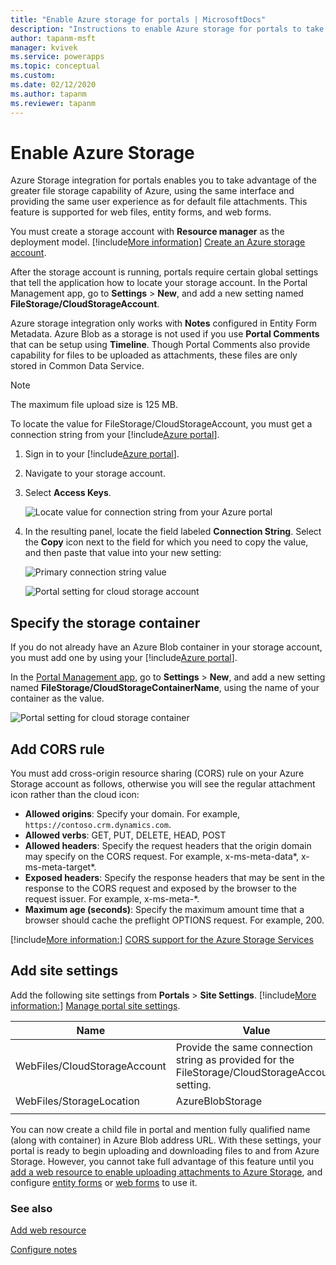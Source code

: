 ```yaml
---
title: "Enable Azure storage for portals | MicrosoftDocs"
description: "Instructions to enable Azure storage for portals to take advantage of the greater file storage capability of Azure."
author: tapanm-msft
manager: kvivek
ms.service: powerapps
ms.topic: conceptual
ms.custom: 
ms.date: 02/12/2020
ms.author: tapanm
ms.reviewer: tapanm
---
```


# Enable Azure Storage

Azure Storage integration for portals enables you to take advantage of the greater file storage capability of Azure, using the same interface and providing the same user experience as for default file attachments. This feature is supported for web files, entity forms, and web forms.

You must create a storage account with **Resource manager** as the deployment model. [!include[More information](../../includes/proc-more-information.md)] [Create an Azure storage account](https://docs.microsoft.com/azure/storage/storage-create-storage-account#create-a-storage-account).

After the storage account is running, portals require certain global settings that tell the application how to locate your storage account. In the Portal Management app, go to **Settings** > **New**, and add a new setting named **FileStorage/CloudStorageAccount**.

Azure storage integration only works with **Notes** configured in Entity Form Metadata. Azure Blob as a storage is not used if you use **Portal Comments** that can be setup using **Timeline**. Though Portal Comments also provide capability for files to be uploaded as attachments, these files are only stored in Common Data Service.
 
> [!NOTE]
> The maximum file upload size is 125 MB.

To locate the value for FileStorage/CloudStorageAccount, you must get a connection string from your [!include[Azure portal](../../includes/pn-azure-portal.md)].

1. Sign in to your [!include[Azure portal](../../includes/pn-azure-portal.md)].

2. Navigate to your storage account.

3. Select **Access Keys**.

    ![Locate value for connection string from your Azure portal](media/key-azure-storage.png "Locate the value for the connection string from your Azure portal")

4. In the resulting panel, locate the field labeled **Connection String**. Select the **Copy** icon next to the field for which you need to copy the value, and then paste that value into your new setting:

    ![Primary connection string value](media/primary-connection-string-azure-storage.png "Primary connection string value")

    ![Portal setting for cloud storage account](media/portal-site-setting-cloud-storage-account.png "Portal setting for your cloud storage account")

## Specify the storage container

If you do not already have an Azure Blob container in your storage account, you must add one by using your [!include[Azure portal](../../includes/pn-azure-portal.md)].

In the [Portal Management app](configure/configure-portal.md), go to **Settings** > **New**, and add a new setting named **FileStorage/CloudStorageContainerName**, using the name of your container as the value.

![Portal setting for cloud storage container](media/portal-site-setting-cloud-storage-container.png "Portal setting for your cloud storage container")

## Add CORS rule

You must add cross-origin resource sharing (CORS) rule on your Azure Storage account as follows, otherwise you will see the regular attachment icon rather than the cloud icon:

- **Allowed origins**: Specify your domain. For example, `https://contoso.crm.dynamics.com`.
- **Allowed verbs**: GET, PUT, DELETE, HEAD, POST
- **Allowed headers**: Specify the request headers that the origin domain may specify on the CORS request. For example, x-ms-meta-data\*, x-ms-meta-target\*. 
- **Exposed headers**: Specify the response headers that may be sent in the response to the CORS request and exposed by the browser to the request issuer. For example, x-ms-meta-\*.
- **Maximum age (seconds)**: Specify the maximum amount time that a browser should cache the preflight OPTIONS request. For example, 200.
 
[!include[More information:](../../includes/proc-more-information.md)] [CORS support for the Azure Storage Services](https://docs.microsoft.com/rest/api/storageservices/cross-origin-resource-sharing--cors--support-for-the-azure-storage-services)

## Add site settings

Add the following site settings from **Portals** > **Site Settings**. [!include[More information:](../../includes/proc-more-information.md)] [Manage portal site settings](configure/configure-site-settings.md#manage-portal-site-settings).

|Name|Value|
|-----|-----|
|WebFiles/CloudStorageAccount|Provide the same connection string as provided for the FileStorage/CloudStorageAccount setting.|
|WebFiles/StorageLocation|AzureBlobStorage|
|||

You can now create a child file in portal and mention fully qualified name (along with container) in Azure Blob address URL. With these settings, your portal is ready to begin uploading and downloading files to and from Azure Storage. However, you cannot take full advantage of this feature until you [add a web resource to enable uploading attachments to Azure Storage](add-web-resource.md), and configure [entity forms](configure-notes.md#notes-configuration-for-entity-forms) or [web forms](configure-notes.md#notes-configuration-for-web-forms) to use it.

### See also

[Add web resource](add-web-resource.md)

[Configure notes](configure-notes.md)

